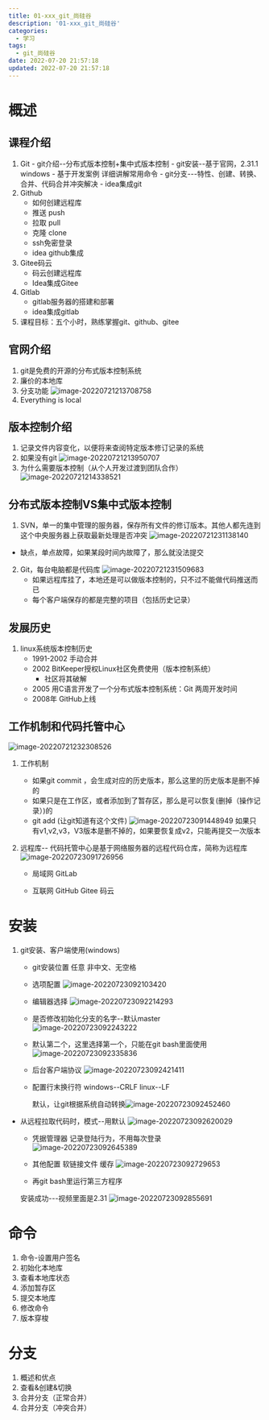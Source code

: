 ```yaml
---
title: 01-xxx_git_尚硅谷
description: '01-xxx_git_尚硅谷'
categories:
  - 学习
tags:
  - git_尚硅谷
date: 2022-07-20 21:57:18
updated: 2022-07-20 21:57:18
---
```


# 概述

## 课程介绍
   1.  Git
      - git介绍--分布式版本控制+集中式版本控制
      - git安装--基于官网，2.31.1  windows
      - 基于开发案例 详细讲解常用命令
      - git分支---特性、创建、转换、合并、代码合并冲突解决
      - idea集成git
   2. Github
      - 如何创建远程库
      - 推送 push
      - 拉取 pull
      - 克隆 clone
      - ssh免密登录
      - idea github集成
   3. Gitee码云
      - 码云创建远程库
      - Idea集成Gitee
   4. Gitlab
      - gitlab服务器的搭建和部署
      - idea集成gitlab
   5.  课程目标：五个小时，熟练掌握git、github、gitee

## 官网介绍
   1. git是免费的开源的分布式版本控制系统 
   2. 廉价的本地库
   3. 分支功能
      ![image-20220721213708758](https://raw.githubusercontent.com/lwmfjc/lwmfjc.github.io.resource/main/img/image-20220721213708758.png)
   4. Everything is local

## 版本控制介绍
   1. 记录文件内容变化，以便将来查阅特定版本修订记录的系统
   2. 如果没有git
      ![image-20220721213950707](https://raw.githubusercontent.com/lwmfjc/lwmfjc.github.io.resource/main/img/image-20220721213950707.png)
   3. 为什么需要版本控制（从个人开发过渡到团队合作）
      ![image-20220721214338521](https://raw.githubusercontent.com/lwmfjc/lwmfjc.github.io.resource/main/img/image-20220721214338521.png)

## 分布式版本控制VS集中式版本控制
1.  SVN，单一的集中管理的服务器，保存所有文件的修订版本。其他人都先连到这个中央服务器上获取最新处理是否冲突
   ![image-20220721231138140](https://raw.githubusercontent.com/lwmfjc/lwmfjc.github.io.resource/main/img/image-20220721231138140.png)
   - 缺点，单点故障，如果某段时间内故障了，那么就没法提交
2. Git，每台电脑都是代码库
   ![image-20220721231509683](https://raw.githubusercontent.com/lwmfjc/lwmfjc.github.io.resource/main/img/image-20220721231509683.png)
   - 如果远程库挂了，本地还是可以做版本控制的，只不过不能做代码推送而已
   - 每个客户端保存的都是完整的项目（包括历史记录）

## 发展历史  

1. linux系统版本控制历史
   - 1991-2002 手动合并
   - 2002 BitKeeper授权Linux社区免费使用（版本控制系统）
     - 社区将其破解
   - 2005 用C语言开发了一个分布式版本控制系统：Git
     两周开发时间
   - 2008年 GitHub上线

## 工作机制和代码托管中心

![image-20220721232308526](https://raw.githubusercontent.com/lwmfjc/lwmfjc.github.io.resource/main/img/image-20220721232308526.png)

1. 工作机制
   - 如果git commit ，会生成对应的历史版本，那么这里的历史版本是删不掉的
   - 如果只是在工作区，或者添加到了暂存区，那么是可以恢复(删掉（操作记录）)的
   - git add (让git知道有这个文件)
      ![image-20220723091448949](https://raw.githubusercontent.com/lwmfjc/lwmfjc.github.io.resource/main/img/image-20220723091448949.png)
      如果只有v1,v2,v3，V3版本是删不掉的，如果要恢复成v2，只能再提交一次版本
   
2. 远程库--
   代码托管中心是基于网络服务器的远程代码仓库，简称为远程库
   ![image-20220723091726956](https://raw.githubusercontent.com/lwmfjc/lwmfjc.github.io.resource/main/img/image-20220723091726956.png)

   - 局域网 GitLab

   - 互联网 GitHub  Gitee 码云

# 安装

1. git安装、客户端使用(windows)

   - git安装位置  任意 非中文、无空格

   - 选项配置
     ![image-20220723092103420](https://raw.githubusercontent.com/lwmfjc/lwmfjc.github.io.resource/main/img/image-20220723092103420.png)

   - 编辑器选择
     ![image-20220723092214293](https://raw.githubusercontent.com/lwmfjc/lwmfjc.github.io.resource/main/img/image-20220723092214293.png)

   - 是否修改初始化分支的名字--默认master
     ![image-20220723092243222](https://raw.githubusercontent.com/lwmfjc/lwmfjc.github.io.resource/main/img/image-20220723092243222.png)

   - 默认第二个，这里选择第一个，只能在git bash里面使用
     ![image-20220723092335836](https://raw.githubusercontent.com/lwmfjc/lwmfjc.github.io.resource/main/img/image-20220723092335836.png)

   - 后台客户端协议
     ![image-20220723092421411](https://raw.githubusercontent.com/lwmfjc/lwmfjc.github.io.resource/main/img/image-20220723092421411.png)

   - 配置行末换行符
     windows--CRLF
     linux--LF

     默认，让git根据系统自动转换![image-20220723092452460](https://raw.githubusercontent.com/lwmfjc/lwmfjc.github.io.resource/main/img/image-20220723092452460.png)
     
 - 从远程拉取代码时，模式--用默认
      ![image-20220723092620029](https://raw.githubusercontent.com/lwmfjc/lwmfjc.github.io.resource/main/img/image-20220723092620029.png)
   
    - 凭据管理器
      记录登陆行为，不用每次登录
      ![image-20220723092645389](https://raw.githubusercontent.com/lwmfjc/lwmfjc.github.io.resource/main/img/image-20220723092645389.png)
   
    - 其他配置 软链接文件 缓存
      ![image-20220723092729653](https://raw.githubusercontent.com/lwmfjc/lwmfjc.github.io.resource/main/img/image-20220723092729653.png)
   
    - 再git bash里运行第三方程序
   
     安装成功---视频里面是2.31
   ![image-20220723092855691](https://raw.githubusercontent.com/lwmfjc/lwmfjc.github.io.resource/main/img/image-20220723092855691.png)

# 命令

1. 命令-设置用户签名
2. 初始化本地库
3. 查看本地库状态
4. 添加暂存区
5. 提交本地库
6. 修改命令
7. 版本穿梭

# 分支

1. 概述和优点
2. 查看&创建&切换
3. 合并分支（正常合并）
4. 合并分支（冲突合并） 

